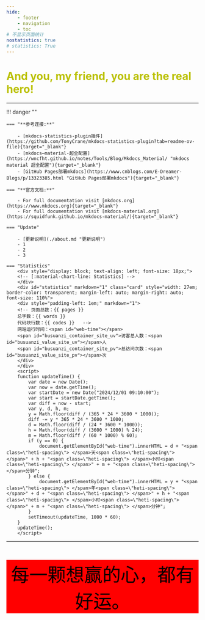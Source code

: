 ```yaml
---
hide:
    - footer
    - navigation
    - toc
# 不显示页面统计
nostatistics: true
# statistics: True
---
```

<!-- 本站共有 {{ pages }} 个页面，{{ words }} 个字，{{ codes }} 行代码。 -->

<!-- # <font color=#"789510"> **Welcome to Rango's note!** </font> -->
# <font color="back"> **And you, my friend, you are the real hero!** </font>

---

!!! danger ""

    === "**参考连接:**" 

        - [mkdocs-statistics-plugin插件](https://github.com/TonyCrane/mkdocs-statistics-plugin?tab=readme-ov-file){target="_blank"}
        - [mkdocs—material-超全配置](https://wncfht.github.io/notes/Tools/Blog/Mkdocs_Material/ "mkdocs material 超全配置"){target="_blank"}
        - [GitHub Pages部署mkdocs](https://www.cnblogs.com/E-Dreamer-Blogs/p/13323385.html "GitHub Pages部署mkdocs"){target="_blank"}

    === "**官方文档:**"

        - For full documentation visit [mkdocs.org](https://www.mkdocs.org){target="_blank"}  
        - For full documentation visit [mkdocs-material.org](https://squidfunk.github.io/mkdocs-material/){target="_blank"}  

    === "Update"

        - [更新说明](./about.md "更新说明")  
        - 1  
        - 2  
        - 3  

    === "Statistics"
        <div style="display: block; text-align: left; font-size: 18px;">
        <!-- [:material-chart-line: Statistics] -->
        </div>
        <div id="statistics" markdown="1" class="card" style="width: 27em; border-color: transparent; margin-left: auto; margin-right: auto; font-size: 110%">
        <div style="padding-left: 1em;" markdown="1">
        <!-- 页面总数：{{ pages }}  
        总字数：{{ words }}  
        代码块行数：{{ codes }}   -->
        网站运行时间：<span id="web-time"></span>  
        <span id="busuanzi_container_site_uv">访客总人数：<span id="busuanzi_value_site_uv"></span>人  
        <span id="busuanzi_container_site_pv">总访问次数：<span id="busuanzi_value_site_pv"></span>次
        </div>
        </div>
        <script>
        function updateTime() {
            var date = new Date();
            var now = date.getTime();
            var startDate = new Date("2024/12/01 09:10:00");
            var start = startDate.getTime();
            var diff = now - start;
            var y, d, h, m;
            y = Math.floor(diff / (365 * 24 * 3600 * 1000));
            diff -= y * 365 * 24 * 3600 * 1000;
            d = Math.floor(diff / (24 * 3600 * 1000));
            h = Math.floor(diff / (3600 * 1000) % 24);
            m = Math.floor(diff / (60 * 1000) % 60);
            if (y == 0) {
                document.getElementById("web-time").innerHTML = d + "<span class=\"heti-spacing\"> </span>天<span class=\"heti-spacing\"> </span>" + h + "<span class=\"heti-spacing\"> </span>小时<span class=\"heti-spacing\"> </span>" + m + "<span class=\"heti-spacing\"> </span>分钟";
            } else {
                document.getElementById("web-time").innerHTML = y + "<span class=\"heti-spacing\"> </span>年<span class=\"heti-spacing\"> </span>" + d + "<span class=\"heti-spacing\"> </span>" + h + "<span class=\"heti-spacing\"> </span>小时<span class=\"heti-spacing\"> </span>" + m + "<span class=\"heti-spacing\"> </span>分钟";
            }
            setTimeout(updateTime, 1000 * 60);
        }
        updateTime();
        </script>

---

<center> <font color="black" size=48 > <p style="background-color: red;"> 每一颗想赢的心，都有好运。</p>  </font> </center>



